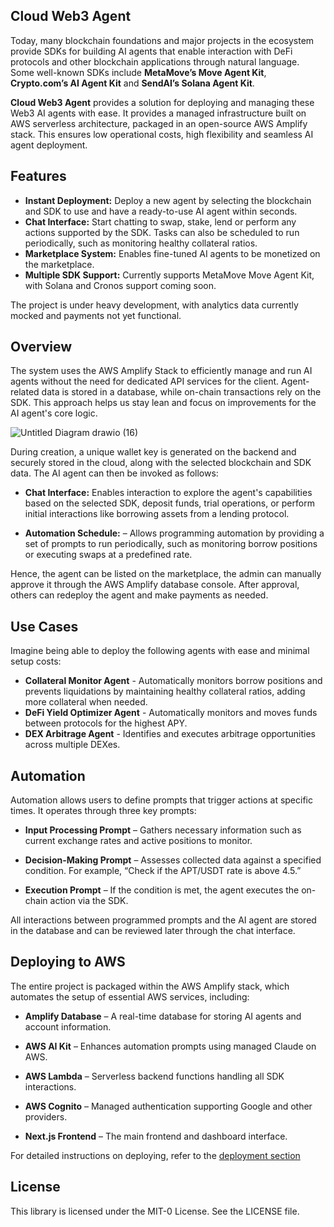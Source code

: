 ## Cloud Web3 Agent

Today, many blockchain foundations and major projects in the ecosystem provide SDKs for building AI agents that enable interaction with DeFi protocols and other blockchain applications through natural language. Some well-known SDKs include **MetaMove’s Move Agent Kit**, **Crypto.com’s AI Agent Kit** and **SendAI’s Solana Agent Kit**.

**Cloud Web3 Agent** provides a solution for deploying and managing these Web3 AI agents with ease. It provides a managed infrastructure built on AWS serverless architecture, packaged in an open-source AWS Amplify stack. This ensures low operational costs, high flexibility and seamless AI agent deployment.

## Features

- **Instant Deployment:** Deploy a new agent by selecting the blockchain and SDK to use and have a ready-to-use AI agent within seconds.
- **Chat Interface:** Start chatting to swap, stake, lend or perform any actions supported by the SDK. Tasks can also be scheduled to run periodically, such as monitoring healthy collateral ratios.
- **Marketplace System:** Enables fine-tuned AI agents to be monetized on the marketplace.
- **Multiple SDK Support:** Currently supports MetaMove Move Agent Kit, with Solana and Cronos support coming soon.

The project is under heavy development, with analytics data currently mocked and payments not yet functional.

## Overview

The system uses the AWS Amplify Stack to efficiently manage and run AI agents without the need for dedicated API services for the client. Agent-related data is stored in a database, while on-chain transactions rely on the SDK. This approach helps us stay lean and focus on improvements for the AI agent's core logic.

![Untitled Diagram drawio (16)](https://github.com/user-attachments/assets/8c904cec-5c41-4eb4-929d-5c52cfba7b3f)

During creation, a unique wallet key is generated on the backend and securely stored in the cloud, along with the selected blockchain and SDK data. The AI agent can then be invoked as follows:

- **Chat Interface:** Enables interaction to explore the agent's capabilities based on the selected SDK, deposit funds, trial operations, or perform initial interactions like borrowing assets from a lending protocol.

- **Automation Schedule:** – Allows programming automation by providing a set of prompts to run periodically, such as monitoring borrow positions or executing swaps at a predefined rate.

Hence, the agent can be listed on the marketplace, the admin can manually approve it through the AWS Amplify database console. After approval, others can redeploy the agent and make payments as needed.

## Use Cases

Imagine being able to deploy the following agents with ease and minimal setup costs:

- **Collateral Monitor Agent** - Automatically monitors borrow positions and prevents liquidations by maintaining healthy collateral ratios, adding more collateral when needed.
- **DeFi Yield Optimizer Agent** - Automatically monitors and moves funds between protocols for the highest APY.
- **DEX Arbitrage Agent** - Identifies and executes arbitrage opportunities across multiple DEXes.

## Automation

Automation allows users to define prompts that trigger actions at specific times. It operates through three key prompts:

- **Input Processing Prompt** – Gathers necessary information such as current exchange rates and active positions to monitor.

- **Decision-Making Prompt** – Assesses collected data against a specified condition. For example, “Check if the APT/USDT rate is above 4.5.”

- **Execution Prompt** – If the condition is met, the agent executes the on-chain action via the SDK.

All interactions between programmed prompts and the AI agent are stored in the database and can be reviewed later through the chat interface.

## Deploying to AWS

The entire project is packaged within the AWS Amplify stack, which automates the setup of essential AWS services, including:

- **Amplify Database** – A real-time database for storing AI agents and account information.

- **AWS AI Kit** – Enhances automation prompts using managed Claude on AWS.

- **AWS Lambda** – Serverless backend functions handling all SDK interactions.

- **AWS Cognito** – Managed authentication supporting Google and other providers.

- **Next.js Frontend** – The main frontend and dashboard interface.

For detailed instructions on deploying, refer to the [deployment section](https://docs.amplify.aws/nextjs/start/quickstart/nextjs-app-router-client-components/#deploy-a-fullstack-app-to-aws)

## License

This library is licensed under the MIT-0 License. See the LICENSE file.

